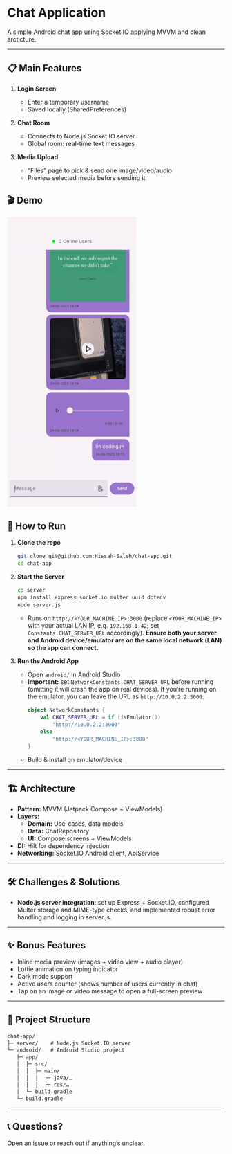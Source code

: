 # Chat Application

A simple Android chat app using Socket.IO applying MVVM and clean arcticture.

---

## 📋 Main Features
1. **Login Screen**  
   - Enter a temporary username  
   - Saved locally (SharedPreferences)

2. **Chat Room**  
   - Connects to Node.js Socket.IO server  
   - Global room: real-time text messages  

3. **Media Upload**  
   - “Files” page to pick & send one image/video/audio
   - Preview selected media before sending it
  
## 🎬 Demo

![Chat Demo](https://github.com/Hissah-Saleh/chat-app/blob/main/preview/demo.gif)

## 🚀 How to Run

1. **Clone the repo**  
   ```bash
   git clone git@github.com:Hissah-Saleh/chat-app.git
   cd chat-app
   ```

2. **Start the Server**  
   ```bash
   cd server
   npm install express socket.io multer uuid dotenv
   node server.js
   ```  
   - Runs on `http://<YOUR_MACHINE_IP>:3000` (replace `<YOUR_MACHINE_IP>` with your actual LAN IP, e.g. `192.168.1.42`; set `Constants.CHAT_SERVER_URL` accordingly). **Ensure both your server and Android device/emulator are on the same local network (LAN) so the app can connect.**

3. **Run the Android App**  
   - Open `android/` in Android Studio  
   - **Important:** set `NetworkConstants.CHAT_SERVER_URL` before running (omitting it will crash the app on real devices). If you’re running on the emulator, you can leave the URL as `http://10.0.2.2:3000`.  
     ```kotlin
     object NetworkConstants {
         val CHAT_SERVER_URL = if (isEmulator())
             "http://10.0.2.2:3000"
         else
             "http://<YOUR_MACHINE_IP>:3000"
     }
     ```  
   - Build & install on emulator/device

---

## 🏗 Architecture

- **Pattern:** MVVM (Jetpack Compose + ViewModels)  
- **Layers:**  
  - **Domain:** Use-cases, data models  
  - **Data:** ChatRepository 
  - **UI:** Compose screens + ViewModels  
- **DI:** Hilt for dependency injection  
- **Networking:** Socket.IO Android client, ApiService

---

## 🛠 Challenges & Solutions

- **Node.js server integration**: set up Express + Socket.IO, configured Multer storage and MIME-type checks, and implemented robust error handling and logging in server.js.

---

## ✨ Bonus Features

- Inline media preview (images + video view + audio player)  
- Lottie animation on typing indicator  
- Dark mode support  
- Active users counter (shows number of users currently in chat)
- Tap on an image or video message to open a full-screen preview 

---

## 📂 Project Structure

```plaintext
chat-app/
├─ server/    # Node.js Socket.IO server
└─ android/   # Android Studio project
   ├─ app/
   │  ├─ src/
   │  │  ├─ main/
   │  │  │  ├─ java/…
   │  │  │  └─ res/…
   │  └─ build.gradle
   └─ build.gradle
```

---

## 📞 Questions?

Open an issue or reach out if anything’s unclear.

